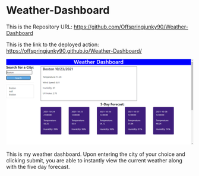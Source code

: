 # Weather-Dashboard

 This is the Repository URL: https://github.com/Offspringjunky90/Weather-Dashboard

This is the link to the deployed action: https://offspringjunky90.github.io/Weather-Dashboard/

![alt text](https://github.com/Offspringjunky90/Weather-Dashboard/blob/main/Assets/Capture.PNG?raw=true)

This is my weather dashboard. Upon entering the city of your choice and clicking submit, you are able to instantly view the current weather along with the five day forecast.
